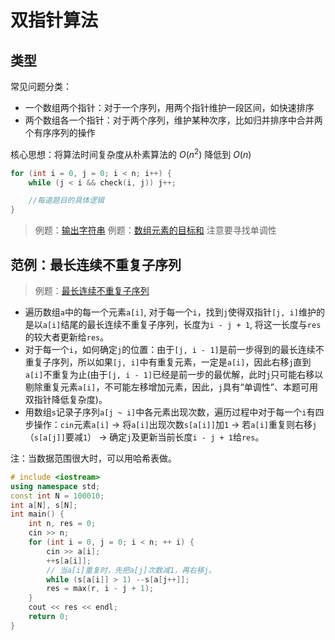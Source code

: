 # 双指针算法

## 类型

常见问题分类：

- 一个数组两个指针：对于一个序列，用两个指针维护一段区间，如快速排序
- 两个数组各一个指针：对于两个序列，维护某种次序，比如归并排序中合并两个有序序列的操作

核心思想：将算法时间复杂度从朴素算法的 $O(n^2)$ 降低到 $O(n)$

```C++
for (int i = 0, j = 0; i < n; i++) {
    while (j < i && check(i, j)) j++;

    //每道题目的具体逻辑
}
```

>例题：[输出字符串](./output_string.cpp)
>例题：[数组元素的目标和](./target_sum.cpp) 注意要寻找单调性

## 范例：最长连续不重复子序列

>例题：[最长连续不重复子序列](./unrepeated_sequence.cpp)

- 遍历数组`a`中的每一个元素`a[i]`, 对于每一个`i`，找到`j`使得双指针`[j, i]`维护的是以`a[i]`结尾的最长连续不重复子序列，长度为`i - j + 1`, 将这一长度与`res`的较大者更新给`res`。
- 对于每一个`i`，如何确定`j`的位置：由于`[j, i - 1]`是前一步得到的最长连续不重复子序列，所以如果`[j, i]`中有重复元素，一定是`a[i]`，因此右移`j`直到`a[i]`不重复为止(由于`[j, i - 1]`已经是前一步的最优解，此时`j`只可能右移以剔除重复元素`a[i]`，不可能左移增加元素，因此，`j`具有“单调性”、本题可用双指针降低复杂度)。
- 用数组`s`记录子序列`a[j ~ i]`中各元素出现次数，遍历过程中对于每一个`i`有四步操作：`cin`元素`a[i]` -> 将`a[i]`出现次数`s[a[i]]`加`1` -> 若`a[i]`重复则右移`j`（`s[a[j]]`要减`1`） -> 确定`j`及更新当前长度`i - j + 1`给`res`。

注：当数据范围很大时，可以用哈希表做。

```C++
# include <iostream>
using namespace std;
const int N = 100010;
int a[N], s[N];
int main() {
    int n, res = 0;
    cin >> n;
    for (int i = 0, j = 0; i < n; ++ i) {
        cin >> a[i];
        ++s[a[i]];
        // 当a[i]重复时，先把a[j]次数减1，再右移j。
        while (s[a[i]] > 1) --s[a[j++]];
        res = max(r, i - j + 1);
    }
    cout << res << endl;
    return 0;
}
```
